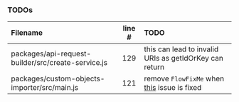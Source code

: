 ### TODOs

| Filename                                           | line # | TODO                                                                                        |
| :------------------------------------------------- | :----: | :------------------------------------------------------------------------------------------ |
| packages/api-request-builder/src/create-service.js |  129   | this can lead to invalid URIs as getIdOrKey can return                                      |
| packages/custom-objects-importer/src/main.js       |  121   | remove `FlowFixMe` when [this](https://github.com/facebook/flow/issues/5294) issue is fixed |
